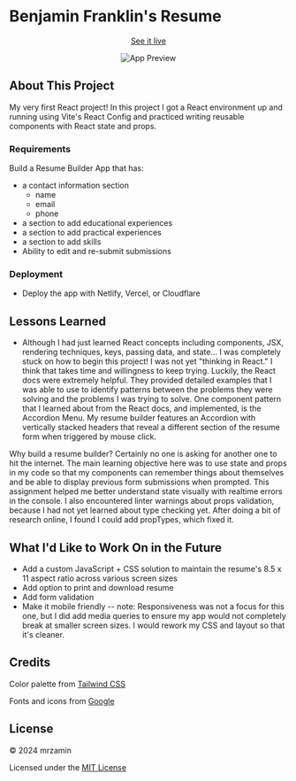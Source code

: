 # Benjamin Franklin's Resume

<div align="center">
  
[See it live](#)

![App Preview](#)

</div>
  
## About This Project
 My very first React project! In this project I got a React environment up and running using Vite's React Config and practiced writing reusable components with React state and props.

### Requirements

Build a Resume Builder App that has:

- a contact information section
  - name
  - email
  - phone
- a section to add educational experiences
- a section to add practical experiences
- a section to add skills
- Ability to edit and re-submit submissions

### Deployment

- Deploy the app with Netlify, Vercel, or Cloudflare

## Lessons Learned

- Although I had just learned React concepts including components, JSX, rendering techniques, keys, passing data, and state... I was completely stuck on how to begin this project! I was not yet "thinking in React." I think that takes time and willingness to keep trying. Luckily, the React docs were extremely helpful. They provided detailed examples that I was able to use to identify patterns between the problems they were solving and the problems I was trying to solve. One component pattern that I learned about from the React docs, and implemented, is the Accordion Menu. My resume builder features an Accordion with vertically stacked headers that reveal a different section of the resume form when triggered by mouse click.

Why build a resume builder? Certainly no one is asking for another one to hit the internet. The main learning objective here was to use state and props in my code so that my components can remember things about themselves and be able to display previous form submissions when prompted. This assignment helped me better understand state visually with realtime errors in the console. I also encountered linter warnings about props validation, because I had not yet learned about type checking yet. After doing a bit of research online, I found I could add propTypes, which fixed it.

## What I'd Like to Work On in the Future

- Add a custom JavaScript + CSS solution to maintain the resume's 8.5 x 11 aspect ratio across various screen sizes
- Add option to print and download resume
- Add form validation
- Make it mobile friendly -- note: Responsiveness was not a focus for this one, but I did add media queries to ensure my app would not completely break at smaller screen sizes. I would rework my CSS and layout so that it's cleaner.

## Credits

Color palette from [Tailwind CSS](https://tailwindcss.com/)

Fonts and icons from [Google](https://fonts.google.com/)

## License

© 2024 mrzamin

Licensed under the [MIT License](#)
